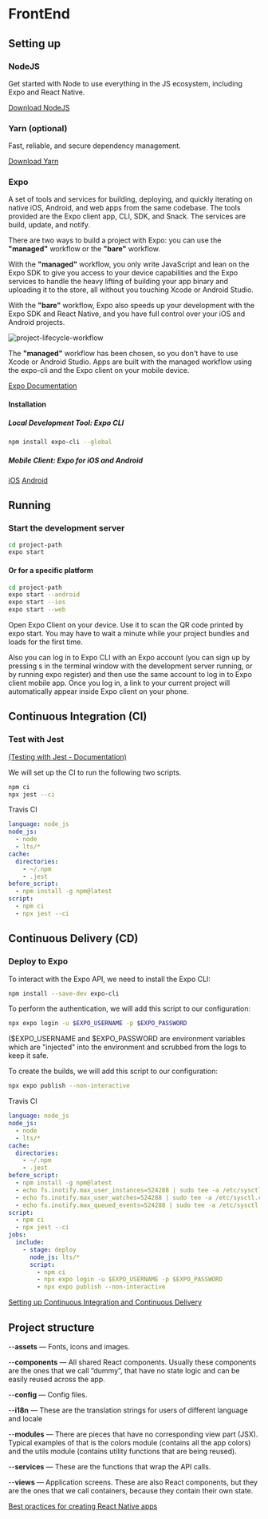 # FrontEnd

## Setting up

### NodeJS

Get started with Node to use everything in the JS ecosystem, including Expo and React Native.

 [Download NodeJS](https://nodejs.org/en/download/)


### Yarn (optional)

Fast, reliable, and secure dependency management.

[Download Yarn](https://yarnpkg.com/es-ES/docs/install#mac-stable)


### Expo

A set of tools and services for building, deploying, and quickly iterating on native iOS, Android, and web apps from the same codebase. The tools provided are the Expo client app, CLI, SDK, and Snack. The services are build, update, and notify.

There are two ways to build a project with Expo: you can use the **"managed"** workflow or the **"bare"** workflow. 

With the **"managed"** workflow, you only write JavaScript and lean on the Expo SDK to give you access to your device capabilities and the Expo services to handle the heavy lifting of building your app binary and uploading it to the store, all without you touching Xcode or Android Studio. 

With the **"bare"** workflow, Expo also speeds up your development with the Expo SDK and React Native, and you have full control over your iOS and Android projects.

![project-lifecycle-workflow](https://docs.expo.io/static/images/project-lifecycle-workflows.png)


The **"managed"** workflow has been chosen, so you don't have to use Xcode or Android Studio. 
Apps are built with the managed workflow using the expo-cli and the Expo client on your mobile device.

[Expo Documentation](https://docs.expo.io/versions/latest/)


#### Installation

##### Local Development Tool: Expo CLI

```bash
npm install expo-cli --global
```

##### Mobile Client: Expo for iOS and Android

[iOS](https://itunes.com/apps/exponent)
[Android](https://play.google.com/store/apps/details?id=host.exp.exponent)


## Running

### Start the development server

```bash
cd project-path
expo start
```

#### Or for a specific platform

```bash
cd project-path
expo start --android
expo start --ios
expo start --web
```

Open Expo Client on your device. Use it to scan the QR code printed by expo start.  You may have to wait a minute while your project bundles and loads for the first time.

Also you can log in to Expo CLI with an Expo account (you can sign up by pressing s in the terminal window with the development server running, or by running expo register) and then use the same account to log in to Expo client mobile app. Once you log in, a link to your current project will automatically appear inside Expo client on your phone.


## Continuous Integration (CI)

### Test with Jest

[(Testing with Jest - Documentation)](https://docs.expo.io/versions/latest/guides/testing-with-jest/)

We will set up the CI to run the following two scripts.

```bash
npm ci
npx jest --ci
```

Travis CI

```yml
language: node_js
node_js:
  - node
  - lts/*
cache:
  directories:
    - ~/.npm
    - .jest
before_script:
  - npm install -g npm@latest
script:
  - npm ci
  - npx jest --ci
```

## Continuous Delivery (CD)

### Deploy to Expo

To interact with the Expo API, we need to install the Expo CLI:

```bash
npm install --save-dev expo-cli
```

To perform the authentication, we will add this script to our configuration:

```bash
npx expo login -u $EXPO_USERNAME -p $EXPO_PASSWORD
```
($EXPO_USERNAME and $EXPO_PASSWORD  are environment variables which are "injected" into the environment and scrubbed from the logs to keep it safe.


To create the builds, we will add this script to our configuration:
```bash
npx expo publish --non-interactive
```

Travis CI

```yml
language: node_js
node_js:
  - node
  - lts/*
cache:
  directories:
    - ~/.npm
    - .jest
before_script:
  - npm install -g npm@latest
  - echo fs.inotify.max_user_instances=524288 | sudo tee -a /etc/sysctl.conf && sudo sysctl -p
  - echo fs.inotify.max_user_watches=524288 | sudo tee -a /etc/sysctl.conf && sudo sysctl -p
  - echo fs.inotify.max_queued_events=524288 | sudo tee -a /etc/sysctl.conf && sudo sysctl -p
script:
  - npm ci
  - npx jest --ci
jobs:
  include:
    - stage: deploy
      node_js: lts/*
      script:
        - npm ci
        - npx expo login -u $EXPO_USERNAME -p $EXPO_PASSWORD
        - npx expo publish --non-interactive
```

[Setting up Continuous Integration and Continuous Delivery](https://docs.expo.io/versions/latest/guides/setting-up-continuous-integration/)

## Project structure


--**assets** — Fonts, icons and images.

--**components** — All shared React components. Usually these components are the ones that we call “dummy”, that have no state logic and can be easily reused across the app.

--**config** — Config files.

--**i18n** — These are the translation strings for users of different language and locale

--**modules** — There are pieces that have no corresponding view part (JSX). Typical examples of that is the colors module (contains all the app colors) and the utils module (contains utility functions that are being reused).

--**services** — These are the functions that wrap the API calls.

--**views** — Application screens. These are also React components, but they are the ones that we call containers, because they contain their own state.

[Best practices for creating React Native apps](https://medium.com/react-native-training/best-practices-for-creating-react-native-apps-part-1-66311c746df3)




